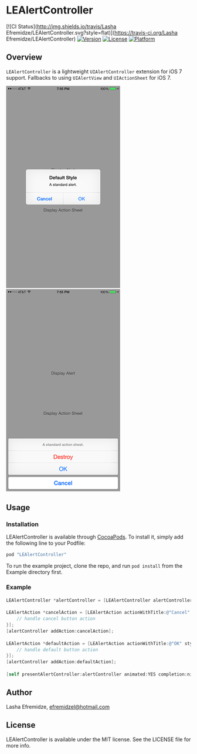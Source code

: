 # LEAlertController

[![CI Status](http://img.shields.io/travis/Lasha Efremidze/LEAlertController.svg?style=flat)](https://travis-ci.org/Lasha Efremidze/LEAlertController)
[![Version](https://img.shields.io/cocoapods/v/LEAlertController.svg?style=flat)](http://cocoapods.org/pods/LEAlertController)
[![License](https://img.shields.io/cocoapods/l/LEAlertController.svg?style=flat)](http://cocoapods.org/pods/LEAlertController)
[![Platform](https://img.shields.io/cocoapods/p/LEAlertController.svg?style=flat)](http://cocoapods.org/pods/LEAlertController)

## Overview

`LEAlertController` is a lightweight `UIAlertController` extension for iOS 7 support. Fallbacks to using `UIAlertView` and `UIActionSheet` for iOS 7.

![UIAlertView Screenshot](Screenshots/alert.png)
![UIActionSheet Screenshot](Screenshots/actionsheet.png)

## Usage

### Installation

LEAlertController is available through [CocoaPods](http://cocoapods.org). To install
it, simply add the following line to your Podfile:

```ruby
pod "LEAlertController"
```
To run the example project, clone the repo, and run `pod install` from the Example directory first.

### Example

```objectivec
LEAlertController *alertController = [LEAlertController alertControllerWithTitle:@"Default Style" message:@"A standard alert." preferredStyle:LEAlertControllerStyleAlert];

LEAlertAction *cancelAction = [LEAlertAction actionWithTitle:@"Cancel" style:LEAlertActionStyleCancel handler:^(LEAlertAction *action) {
    // handle cancel button action
}];
[alertController addAction:cancelAction];

LEAlertAction *defaultAction = [LEAlertAction actionWithTitle:@"OK" style:LEAlertActionStyleDefault handler:^(LEAlertAction *action) {
    // handle default button action
}];
[alertController addAction:defaultAction];

[self presentAlertController:alertController animated:YES completion:nil];
```

## Author

Lasha Efremidze, efremidzel@hotmail.com

## License

LEAlertController is available under the MIT license. See the LICENSE file for more info.
